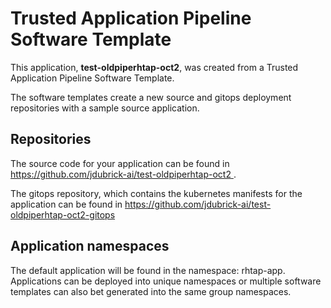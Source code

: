 # Trusted Application Pipeline Software Template

This application, **test-oldpiperhtap-oct2**, was created from a Trusted Application Pipeline Software Template.

The software templates create a new source and gitops deployment repositories with a sample source application. 

## Repositories

The source code for your application can be found in [https://github.com/jdubrick-ai/test-oldpiperhtap-oct2 ](https://github.com/jdubrick-ai/test-oldpiperhtap-oct2 ).
 
The gitops repository, which contains the kubernetes manifests for the application can be found in 
[https://github.com/jdubrick-ai/test-oldpiperhtap-oct2-gitops ](https://github.com/jdubrick-ai/test-oldpiperhtap-oct2-gitops ) 

## Application namespaces 

The default application will be found in the namespace: rhtap-app. Applications can be deployed into unique namespaces or multiple software templates can also bet generated into the same group namespaces.  